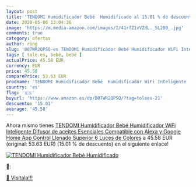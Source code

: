 ```yaml
---
layout: post
title: 'TENDOMI Humidificador Bebé  Humidificado al 15.01 % de descuento'
date: 2020-05-06 13:04:26
image: 'https://m.media-amazon.com/images/I/41rfZ1vVZdL._SL200_.jpg'
comments: true
category: ofertas
author: ring
slug: 'B07WR2QPSQ-es TENDOMI Humidificador Bebé Humidificador WiFi Inteligente...'
tags: [ tole.es, bebé, bebé ]
actualPrice: 45.58 EUR
currency: EUR
price: 45.58
comparePrice: 53.63 EUR
prodname: 'TENDOMI Humidificador Bebé  Humidificador WiFi Inteligente  Difusor de aceites Esenciales  Compatible con Alexa y Google Home  App Control  Llenado Superior  6 Luces de Colores'
country: 'es'
flag: '🇪🇸'
buyurl: 'https://www.amazon.es/dp/B07WR2QPSQ/?tag=tolees-21'
descuento: '15.01'
average: '45.58'
---
```


Ahora mismo tienes [TENDOMI Humidificador Bebé  Humidificador WiFi Inteligente  Difusor de aceites Esenciales  Compatible con Alexa y Google Home  App Control  Llenado Superior  6 Luces de Colores](https://www.amazon.es/dp/B07WR2QPSQ/?tag=tolees-21) a 45.58 EUR (original: 53.63 EUR) (15.01 %  de descuento) en el siguiente enlace!

[![TENDOMI Humidificador Bebé  Humidificado](https://m.media-amazon.com/images/I/41rfZ1vVZdL._SL200_.jpg)](https://www.amazon.es/dp/B07WR2QPSQ/?tag=tolees-21)

🔎:


[🛒 Visítala!!!](https://www.amazon.es/dp/B07WR2QPSQ/?tag=tolees-21)
